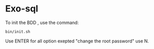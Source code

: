 # Exo-sql
To init the BDD , use the command:

`bin/init.sh`

Use ENTER for all option exepted "change the root password" use N.
